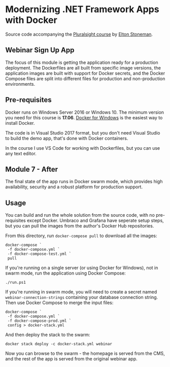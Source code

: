 # Modernizing .NET Framework Apps with Docker

Source code accompanying the [Pluralsight course](https://www.pluralsight.com/courses/modernizing-dotnet-framework-apps-docker) by [Elton Stoneman](https://www.pluralsight.com/authors/elton-stoneman).

## Webinar Sign Up App

The focus of this module is getting the application ready for a production deployment. The Dockerfiles are all built from specific image versions, the application images are built with support for Docker secrets, and the Docker Compose files are split into different files for production and non-production environments.

## Pre-requisites

Docker runs on Windows Server 2016 or Windows 10. The minimum version you need for this course is **17.06**. [Docker for Windows](https://www.docker.com/docker-windows) is the easiest way to install Docker.

The code is in Visual Studio 2017 format, but you don't need Visual Studio to build the demo app, that's done with Docker containers.

In the course I use VS Code for working with Dockerfiles, but you can use any text editor.

## Module 7 - After

The final state of the app runs in Docker swarm mode, which provides high availability, security and a robust platform for production support.

## Usage

You can build and run the whole solution from the source code, with no pre-requisites except Docker. Umbraco and Grafana have seperate setup steps, but you can pull the images from the author's Docker Hub repositories.

From this directory, run `docker-compose pull` to download all the images:

```
docker-compose `
 -f docker-compose.yml ` 
 -f docker-compose-test.yml `
 pull
```

If you're running on a single server (or using Docker for Windows), not in swarm mode, run the application using Docker Compose:

```
./run.ps1
```

If you're running in swarm mode, you will need to create a secret named `webinar-connection-strings` containing your database connection string. Then use Docker Compose to merge the input files:

```
docker-compose `
 -f docker-compose.yml ` 
 -f docker-compose-prod.yml `
 config > docker-stack.yml
```

And then deploy the stack to the swarm:

```
docker stack deploy -c docker-stack.yml webinar
```

Now you can browse to the swarm - the homepage is served from the CMS, and the rest of the app is served from the original webinar app.